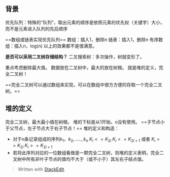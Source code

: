 ## 背景
优先队列：特殊的“队列”，取出元素的顺序是依照元素的优先权（关键字）大小，而不是元素进入队列的先后顺序

==数组或链表实现优先队列==
数组：插入1，删除n
链表：插入1，删除n
有序数组：插入n，log(n)
以上的效果都不是很满意。

**是否可以采用二叉树存储结构？**
二叉搜索树：多次操作，树就变形了。

重点考虑删除最大值。
数据放在二叉树中，最大的放在树根。
就是堆的定义，完全二叉树！

==完全二叉树可以通过数组来实现，可以在数组中很方方便的存取一个完全二叉树。==

## 堆的定义
完全二叉树，最大最小值在树根。
堆的下标是从1开始，o没有使用。
==子节点小于父节点，左子节点大于右子节点！==
堆的定义和构造：
- 对于n条记录组成的序列${k_1，k_2,.....,k_n}$
$K_i<=K_{2i}$
$K_i<=K_{2i+1}$
或者
$K_i>=K_{2i}$
$K_i>=K_{2i+1}$
- 若将此序列对应的一位数组看做是一颗完全二叉树，则堆的定义表明，完全二叉树中所有非叶子节点的值均不大于（或不小于）其左右子结点值。










> Written with [StackEdit](https://stackedit.io/).
<!--stackedit_data:
eyJoaXN0b3J5IjpbMTc3OTA4Njk1Nl19
-->